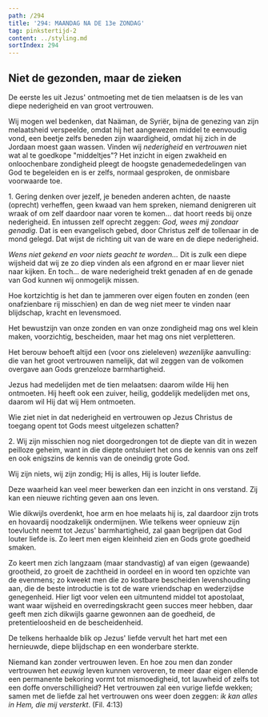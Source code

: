 ```yaml
---
path: /294
title: '294: MAANDAG NA DE 13e ZONDAG'
tag: pinkstertijd-2
content: ../styling.md
sortIndex: 294
---
```


## Niet de gezonden, maar de zieken

De eerste les uit Jezus' ontmoeting met de tien melaatsen is de les van diepe nederigheid en van groot vertrouwen.

Wij mogen wel bedenken, dat Naäman, de Syriër, bijna de genezing van zijn melaatsheid verspeelde, omdat hij het aangewezen middel te eenvoudig vond, een beetje zelfs beneden zijn waardigheid, omdat hij zich in de Jordaan moest gaan wassen. Vinden wij _nederigheid_ en _vertrouwen_ niet wat al te goedkope "middeltjes"? Het inzicht in eigen zwakheid en onloochenbare zondigheid pleegt de hoogste genademededelingen van God te begeleiden en is er zelfs, normaal gesproken, de onmisbare voorwaarde toe.

1\. Gering denken over jezelf, je beneden anderen achten, de naaste (oprecht) verheffen, geen kwaad van hem spreken, niemand denigreren uit wraak of om zelf daardoor naar voren te komen... dat hoort reeds bij onze nederigheid. En intussen zelf oprecht zeggen: _God, wees mij zondaar genadig_. Dat is een evangelisch gebed, door Christus zelf de tollenaar in de mond gelegd. Dat wijst de richting uit van de ware en de diepe nederigheid.

_Wens niet gekend en voor niets geacht te worden..._ Dit is zulk een diepe wijsheid dat wij ze zo diep vinden als een afgrond en er maar liever niet naar kijken. En toch... de ware nederigheid trekt genaden af en de genade van God kunnen wij onmogelijk missen.

Hoe kortzichtig is het dan te jammeren over eigen fouten en zonden (een onafzienbare rij misschien) en dan de weg niet meer te vinden naar blijdschap, kracht en levensmoed.

Het bewustzijn van onze zonden en van onze zondigheid mag ons wel klein maken, voorzichtig, bescheiden, maar het mag ons niet verpletteren.

Het berouw behoeft altijd een (voor ons zieleleven) _wezenlijke_ aanvulling: die van het groot vertrouwen namelijk, dat wil zeggen van de volkomen overgave aan Gods grenzeloze barmhartigheid.

Jezus had medelijden met de tien melaatsen: daarom wilde Hij hen ontmoeten. Hij heeft ook een zuiver, heilig, goddelijk medelijden met ons, daarom wil Hij dat wij Hem ontmoeten.

Wie ziet niet in dat nederigheid en vertrouwen op Jezus Christus de toegang opent tot Gods meest uitgelezen schatten?

2\. Wij zijn misschien nog niet doorgedrongen tot de diepte van dit in wezen peilloze geheim, want in die diepte ontsluiert het ons de kennis van ons zelf en ook enigszins de kennis van de oneindig grote God.

Wij zijn niets, wij zijn zondig; Hij is alles, Hij is louter liefde.

Deze waarheid kan veel meer bewerken dan een inzicht in ons verstand. Zij kan een nieuwe richting geven aan ons leven.

Wie dikwijls overdenkt, hoe arm en hoe melaats hij is, zal daardoor zijn trots en hovaardij noodzakelijk ondermijnen. Wie telkens weer opnieuw zijn toevlucht neemt tot Jezus' barmhartigheid, zal gaan begrijpen dat God louter liefde is. Zo leert men eigen kleinheid zien en Gods grote goedheid smaken.

Zo keert men zich langzaam (maar standvastig) af van eigen (gewaande) grootheid, zo groeit de zachtheid in oordeel en in woord ten opzichte van de evenmens; zo kweekt men die zo kostbare bescheiden levenshouding aan, die de beste introductie is tot de ware vriendschap en wederzijdse genegenheid. Hier ligt voor velen een uitmuntend middel tot apostolaat, want waar wijsheid en overredingskracht geen succes meer hebben, daar geeft men zich dikwijls gaarne gewonnen aan de goedheid, de pretentieloosheid en de bescheidenheid.

De telkens herhaalde blik op Jezus' liefde vervult het hart met een hernieuwde, diepe blijdschap en een wonderbare sterkte.

Niemand kan zonder vertrouwen leven. En hoe zou men dan zonder vertrouwen het _eeuwig_ leven kunnen veroveren, te meer daar eigen ellende een permanente bekoring vormt tot mismoedigheid, tot lauwheid of zelfs tot een doffe onverschilligheid? Het vertrouwen zal een vurige liefde wekken; samen met de liefde zal het vertrouwen ons weer doen zeggen: _ik kan alles in Hem, die mij versterkt_. (Fil. 4:13)
